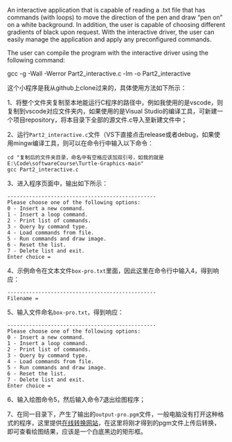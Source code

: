 ﻿An interactive application that is capable of reading a .txt file that has commands (with loops) to move the direction of the pen and draw “pen on” on a white background. In addition, the user is capable of choosing different gradients of black upon request. With the interactive driver, the user can easily manage the application and apply any preconfigured commands.

The user can compile the program with the interactive driver using the following command:

gcc -g -Wall -Werror Part2_interactive.c -lm -o Part2_interactive

这个小程序是我从github上clone过来的，具体使用方法如下所示：

1、将整个文件夹复制至本地能运行C程序的路径中，例如我使用的是vscode，则复制到vscode对应文件夹内，如果使用的是Visual Studio的编译工具，可新建一个项目repository，将本目录下全部的源文件.c导入至新建文件中；

2、运行`Part2_interactive.c`文件（VS下直接点击release或者debug，如果使用mingw编译工具，则可以在命令行中输入以下命令：
```
cd "复制后的文件夹目录，命名中有空格应该加双引号，如我的就是E:\Code\softwareCourse\Turtle-Graphics-main"
gcc Part2_interactive.c
```
3、进入程序页面中，输出如下所示：
```
------------------------------------------------
Please choose one of the following options:
0 - Insert a new command.
1 - Insert a loop command.
2 - Print list of commands.
3 - Query by command type.
4 - Load commands from file.
5 - Run commands and draw image.
6 - Reset the list.
7 - Delete list and exit.
Enter choice =
```
4、示例命令在文本文件`box-pro.txt`里面，因此这里在命令行中输入4，得到响应：
```
------------------------------------------------
Filename =
```
5、输入文件命名`box-pro.txt`，得到响应：
```
------------------------------------------------
Please choose one of the following options:
0 - Insert a new command.
1 - Insert a loop command.
2 - Print list of commands.
3 - Query by command type.
4 - Load commands from file.
5 - Run commands and draw image.
6 - Reset the list.
7 - Delete list and exit.
Enter choice =
```
6、输入绘图命令5，然后输入命令7退出绘图程序；

7、在同一目录下，产生了输出的`output-pro.pgm`文件，一般电脑没有打开这种格式的程序，这里提供[在线转换网站](https://convert.72wo.com/pgm-to-png)，在这里将刚才得到的pgm文件上传后转换，即可查看绘图结果，应该是一个白底黑边的矩形框。


